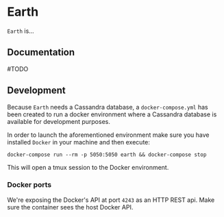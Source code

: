# Earth

`Earth` is...

## Documentation

#TODO

## Development

Because `Earth` needs a Cassandra database, a `docker-compose.yml`
has been created to run a docker environment where a Cassandra
database is available for development purposes.

In order to launch the aforementioned environment make sure you have
installed `Docker` in your machine and then execute:

    docker-compose run --rm -p 5050:5050 earth && docker-compose stop

This will open a tmux session to the Docker environment.

### Docker ports

We're exposing the Docker's API at port `4243` as an HTTP REST
api. Make sure the container sees the host Docker API.
